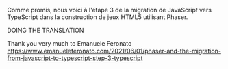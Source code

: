 Comme promis, nous voici à l'étape 3 de la migration de JavaScript vers TypeScript dans la construction de jeux HTML5 utilisant Phaser.

DOING THE TRANSLATION

Thank you very much to Emanuele Feronato https://www.emanueleferonato.com/2021/06/01/phaser-and-the-migration-from-javascript-to-typescript-step-3-typescript